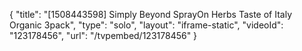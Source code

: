 {
    "title": "[1508443598] Simply Beyond SprayOn Herbs Taste of Italy Organic 3pack",
    "type": "solo",
    "layout": "iframe-static",
    "videoId": "123178456",
    "url": "\/tvpembed\/123178456"
}